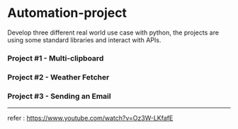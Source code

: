 # Automation-project
Develop three different real world use case with python, the projects are using some standard libraries and interact with APIs.

### Project #1 - Multi-clipboard
   
### Project #2 - Weather Fetcher
   
### Project #3 - Sending an Email


------------------------

refer : https://www.youtube.com/watch?v=Oz3W-LKfafE
